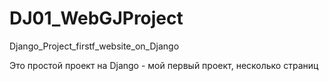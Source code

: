 # DJ01_WebGJProject
 Django_Project_firstf_website_on_Django

Это простой проект на Django - мой первый проект, несколько страниц

